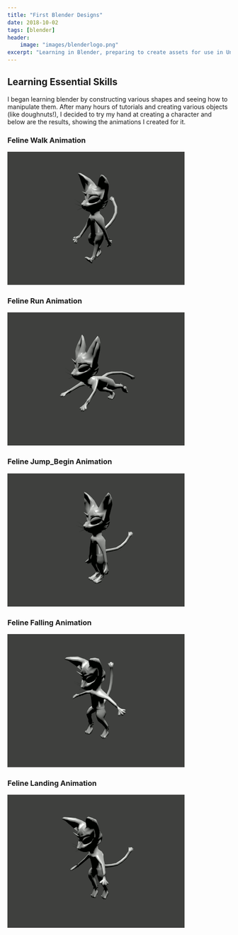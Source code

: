 ```yaml
---
title: "First Blender Designs"
date: 2018-10-02
tags: [blender]
header:
    image: "images/blenderlogo.png"
excerpt: "Learning in Blender, preparing to create assets for use in Unity"
---
```


## Learning Essential Skills

I began learning blender by constructing various shapes and seeing how to manipulate them. After many hours of tutorials and creating various objects (like doughnuts!), I decided to try my hand at creating a character and below are the results, showing the animations I created for it.

<h3>Feline Walk Animation</h3>

<img src= "https://github.com/Sir-Benj/Portfolio/blob/master/images/felinewalk.gif?raw=true" alt = "feline walk">

<h3>Feline Run Animation</h3>

<img src= "https://github.com/Sir-Benj/Portfolio/blob/master/images/felinerun.gif?raw=true" alt = "feline run">

<h3>Feline Jump_Begin Animation</h3>

<img src= "https://github.com/Sir-Benj/Portfolio/blob/master/images/jump_start.gif?raw=true" alt = "feline jump start">

<h3>Feline Falling Animation</h3>

<img src= "https://github.com/Sir-Benj/Portfolio/blob/master/images/felinefalling.gif?raw=true" alt = "feline falling">

<h3>Feline Landing Animation</h3>

<img src= "https://github.com/Sir-Benj/Portfolio/blob/master/images/felinelanding.gif?raw=true" alt = "Feline Landing">

